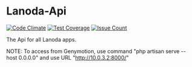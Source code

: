 # Lanoda-Api
[![Code Climate](https://codeclimate.com/github/Lanoda/Lanoda-Api/badges/gpa.svg)](https://codeclimate.com/github/Lanoda/Lanoda-Api)
[![Test Coverage](https://codeclimate.com/github/Lanoda/Lanoda-Api/badges/coverage.svg)](https://codeclimate.com/github/Lanoda/Lanoda-Api/coverage)
[![Issue Count](https://codeclimate.com/github/Lanoda/Lanoda-Api/badges/issue_count.svg)](https://codeclimate.com/github/Lanoda/Lanoda-Api)

The Api for all Lanoda apps.

NOTE: To access from Genymotion, use command "php artisan serve --host 0.0.0.0" and use URL "http://10.0.3.2:8000/"
